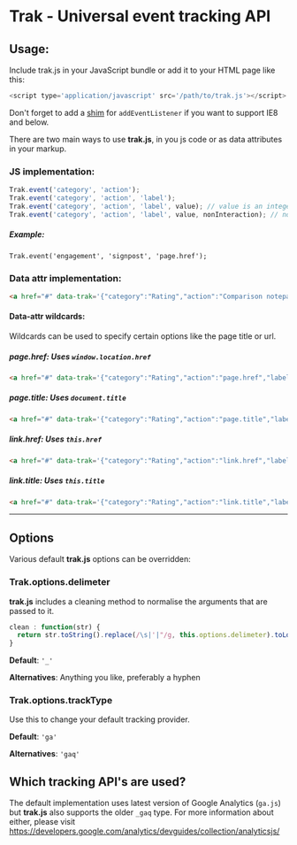# Trak - Universal event tracking API

## Usage:
Include trak.js in your JavaScript bundle or add it to your HTML page like this:
```js
<script type='application/javascript' src='/path/to/trak.js'></script>
```
Don't forget to add a [shim](https://developer.mozilla.org/en-US/docs/Web/API/EventTarget.addEventListener#Compatibility) for `addEventListener` if you want to support IE8 and below.

There are two main ways to use **trak.js**, in you js code or as data attributes in your markup.

### JS implementation:
```js
Trak.event('category', 'action');
Trak.event('category', 'action', 'label');
Trak.event('category', 'action', 'label', value); // value is an integer
Trak.event('category', 'action', 'label', value, nonInteraction); // nonInteraction is an integer
```
##### Example:
`Trak.event('engagement', 'signpost', 'page.href');`

### Data attr implementation:
```html
<a href="#" data-trak='{"category":"Rating","action":"Comparison notepad","label":"Up"}'>link</a>
```

#### Data-attr wildcards:
Wildcards can be used to specify certain options like the page title or url. 
##### page.href: Uses `window.location.href`
```html
<a href="#" data-trak='{"category":"Rating","action":"page.href","label":"Up"}'>link</a>
``` 
##### page.title: Uses `document.title`
```html
<a href="#" data-trak='{"category":"Rating","action":"page.title","label":"Up"}'>link</a>
```
##### link.href: Uses `this.href`
```html
<a href="#" data-trak='{"category":"Rating","action":"link.href","label":"Up"}'>link</a>
```
##### link.title: Uses `this.title`
```html
<a href="#" data-trak='{"category":"Rating","action":"link.title","label":"Up"}'>link</a>
```

--- 

## Options
Various default **trak.js** options can be overridden:

### Trak.options.delimeter
**trak.js** includes a cleaning method to normalise the arguments that are passed to it.
```js
clean : function(str) {
  return str.toString().replace(/\s|'|"/g, this.options.delimeter).toLowerCase();
}
```
**Default**: `'_'`

**Alternatives**: Anything you like, preferably a hyphen

### Trak.options.trackType
Use this to change your default tracking provider.

**Default**: `'ga'`

**Alternatives**: `'gaq'`

## Which tracking API's are used?
The default implementation uses latest version of Google Analytics (`ga.js`) but **trak.js** also supports the older `_gaq` type. For more information about either, please visit https://developers.google.com/analytics/devguides/collection/analyticsjs/
